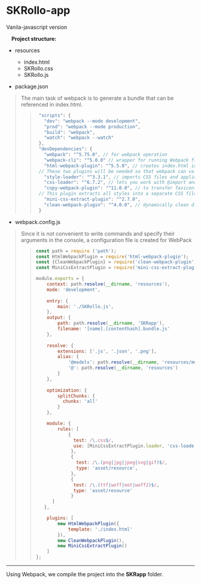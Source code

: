 # SKRollo-app
Vanila-javascript version

&emsp;**Project structure:**
* resources
  + index.html
  + SKRollo.css
  + SKRollo.js
  
* package.json
> The main task of webpack is to generate a bundle that can be referenced in index.html.
> > ```javascript
> >  "scripts": {
> >    "dev": "webpack --mode development",
> >    "prod": "webpack --mode production",
> >    "build": "webpack",
> >    "watch": "webpack --watch"
> >  },
> >  "devDependencies": {
> >    "webpack": "^5.75.0", // for webpack operation
> >    "webpack-cli": "^5.0.0" // wrapper for running Webpack from command line
> >    "html-webpack-plugin": "^5.5.0", // creates index.html in dist directory and automatically adds bundle link to it
> >  // These two plugins will be needed so that webpack can validly work with CSS, can load and extract css files:
> >    "style-loader": "^3.3.1", // imports CSS files and applies styles to the DOM
> >    "css-loader": "^6.7.2", // lets you work with @import and url() inside CSS
> >    "copy-webpack-plugin": "^11.0.0", // to transfer favicons to the dist folder
> >  // This plugin extracts all styles into a separate CSS file that can be attached to a page via a <link> tag.
> >    "mini-css-extract-plugin": "^2.7.0",
> >    "clean-webpack-plugin": "^4.0.0", // dynamically clean dist (SKRapp) folder in order to update user cache
> >  }
> > ```

* webpack.config.js
> Since it is not convenient to write commands and specify their arguments in the console, a configuration file is created for WebPack
> > ```javascript
> > const path = require ('path');
> > const HtmlWebpackPlugin = require('html-webpack-plugin');
> > const {CleanWebpackPlugin} = require('clean-webpack-plugin');
> > const MiniCssExtractPlugin = require('mini-css-extract-plugin');
> > 
> > module.exports = {
> > 	context: path.resolve(__dirname, 'resources'),
> > 	mode: 'development',
> > 	
> > 	entry: {
> > 		main: './SKRollo.js',
> > 	}, 
> > 	output: {
> > 		path: path.resolve(__dirname, 'SKRapp'),
> > 		filename: '[name].[contenthash].bundle.js'
> > 	},
> > 	
> > 	resolve: {
> > 		extensions: ['.js', '.json', '.png'],
> > 		alias: {
> > 			'@models': path.resolve(__dirname, 'resources/models'),
> > 			'@': path.resolve(__dirname, 'resources')
> > 		}	
> >     },
> > 	
> > 	optimization: {
> > 	    splitChunks: {
> >           chunks: 'all'		
> > 	    }	
> > 	},
> > 
> > 	module: {    
> >         rules: [      
> >             {
> >               test: /\.css$/,
> >               use: [MiniCssExtractPlugin.loader, 'css-loader']
> >              },
> > 			 {
> >                test: /\.(png|jpg|jpeg|svg|gif)$/,
> >                type: 'asset/resource',
> >              },
> > 			 {
> >               test: /\.(ttf|woff|eot|woff2)$/,
> >               type: 'asset/resource'
> >              }
> >       ]
> >    },
> > 
> > 	plugins: [                           
> >         new HtmlWebpackPlugin({
> > 			template: './index.html'
> > 		}),
> >         new CleanWebpackPlugin(),
> > 		new MiniCssExtractPlugin()
> >     ] 
> > };
> > ```






___

Using Webpack, we compile the project into the **SKRapp** folder.










